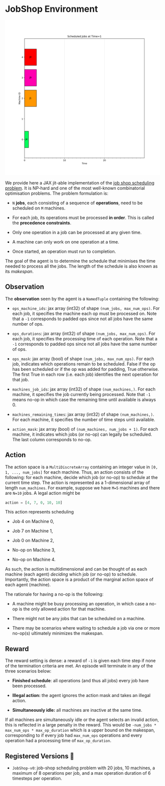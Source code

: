 # JobShop Environment

<p align="center">
        <img src="../env_anim/job_shop_annotated.gif" width="600"/>
</p>

We provide here a JAX jit-able implementation of the
[job shop scheduling problem](https://developers.google.com/optimization/scheduling/job_shop).
It is NP-hard and one of the most well-known combinatorial optimisation problems. The problem
formulation is:

- `N` **jobs**, each consisting of a sequence of **operations**, need to be scheduled on `M`
machines.

- For each job, its operations must be processed **in order**. This is called the **precedence
constraints**.

- Only one operation in a job can be processed at any given time.

- A machine can only work on one operation at a time.

- Once started, an operation must run to completion.

The goal of the agent is to determine the schedule that minimises the time needed to process all
the jobs. The length of the schedule is also known as its _makespan_.


## Observation
The **observation** seen by the agent is a `NamedTuple` containing the following:

- `ops_machine_ids`: jax array (int32) of shape `(num_jobs, max_num_ops)`. For each job, it
    specifies the machine each op must be processed on. Note that a `-1` corresponds to padded ops
    since not all jobs have the same number of ops.

- `ops_durations`: jax array (int32) of shape `(num_jobs, max_num_ops)`. For each job, it specifies
    the processing time of each operation. Note that a `-1` corresponds to padded ops since not all
    jobs have the same number of ops.

- `ops_mask`: jax array (bool) of shape `(num_jobs, max_num_ops)`. For each job, indicates which
    operations remain to be scheduled. False if the op has been scheduled or if the op was added
    for padding, True otherwise. The first True in each row (i.e. each job) identifies the next
    operation for that job.

- `machines_job_ids`: jax array (int32) of shape `(num_machines,)`. For each machine, it specifies
    the job currently being processed. Note that `-1` means no-op in which case the remaining time
    until available is always 0.

- `machines_remaining_times`: jax array (int32) of shape `(num_machines,)`. For each machine, it
    specifies the number of time steps until available.

- `action_mask`: jax array (bool) of `(num_machines, num_jobs + 1)`. For each machine, it indicates
    which jobs (or no-op) can legally be scheduled. The last column corresponds to no-op.


## Action
The action space is a `MultiDiscreteArray` containing an integer value in `[0, 1, ..., num_jobs]`
for each machine. Thus, an action consists of the following: for each machine, decide which job
(or no-op) to schedule at the current time step. The action is represented as a 1-dimensional array
of length `num_machines`. For example, suppose we have `M=5` machines and there are `N=10` jobs. A
legal action might be
```python
action = [4, 7, 0, 10, 10]
```
This action represents scheduling

- Job 4 on Machine 0,

- Job 7 on Machine 1,

- Job 0 on Machine 2,

- No-op on Machine 3,

- No-op on Machine 4.

As such, the action is multidimensional and can be thought of as each machine (each agent)
_deciding_ which job (or no-op) to schedule. Importantly, the action space is a product of the
marginal action space of each agent (machine).

The rationale for having a no-op is the following:

- A machine might be busy processing an operation, in which case a no-op is the only allowed action
for that machine.

- There might not be any jobs that can be scheduled on a machine.

- There may be scenarios where waiting to schedule a job via one or more no-op(s) ultimately
minimizes the makespan.


## Reward
The reward setting is dense: a reward of `-1` is given each time step if none
of the termination criteria are met. An episode will terminate in any of the three scenarios below:

- **Finished schedule**: all operations (and thus all jobs) every job have been processed.

- **Illegal action:** the agent ignores the action mask and takes an illegal action.

- **Simultaneously idle:** all machines are inactive at the same time.

If all machines are simultaneously idle or the agent selects an invalid action, this
is reflected in a large penalty in the reward. This would be
`-num_jobs * max_num_ops * max_op_duration` which is a upper bound on the makespan, corresponding
to if every job had `max_num_ops` operations and every operation had a processing time of
`max_op_duration`.


## Registered Versions 📖
- `JobShop-v0`: job-shop scheduling problem with 20 jobs, 10 machines, a maximum of 8 operations
per job, and a max operation duration of 6 timesteps per operation.
